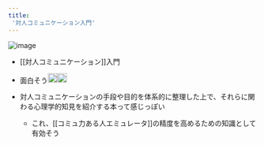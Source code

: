 ```yaml
---
title:
 '対人コミュニケーション入門'
---
```


![image](https://gyazo.com/e7581eb9fa237d1cf804f735b29f21e4/thumb/1000)

- [[対人コミュニケーション]]入門

- 面白そう<img src='https://scrapbox.io/api/pages/blu3mo-public/blu3mo/icon' alt='blu3mo.icon' height="19.5"/><img src='https://scrapbox.io/api/pages/blu3mo-public/takker/icon' alt='takker.icon' height="19.5"/>
- 対人コミュニケーションの手段や目的を体系的に整理した上で、それらに関わる心理学的知見を紹介する本って感じっぽい
    - これ、[[コミュ力ある人エミュレータ]]の精度を高めるための知識として有効そう